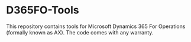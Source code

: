 # D365FO-Tools
This repository contains tools for Microsoft Dynamics 365 For Operations (formally known as AX). The code comes with any warranty.
